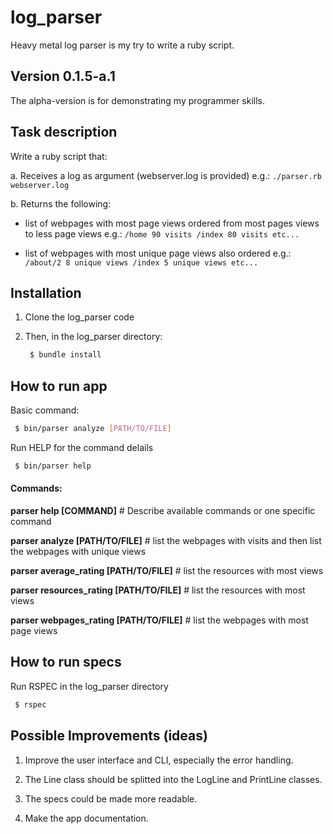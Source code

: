 # log_parser

Heavy metal log parser is my try to write a ruby script.

## Version 0.1.5-a.1

The alpha-version is for demonstrating my programmer skills.

## Task description

Write a ruby script that:

a. Receives a log as argument (webserver.log is provided)
e.g.:
`./parser.rb webserver.log`

b. Returns the following:

* list of webpages with most page views ordered from most pages views to less page views
e.g.:
`/home 90 visits
/index 80 visits etc...`

* list of webpages with most unique page views also ordered
e.g.:
`/about/2 8 unique views
/index 5 unique views etc...`

## Installation

1. Clone the log_parser code

2. Then, in the log_parser directory:

   ```sh
    $ bundle install
   ```

## How to run app

Basic command:

   ```sh
    $ bin/parser analyze [PATH/TO/FILE]
   ```
   
Run HELP for the command delails

   ```sh
    $ bin/parser help
   ```
 
#### Commands:

**parser help [COMMAND]**                   # Describe available commands or one specific command

**parser analyze [PATH/TO/FILE]**           # list the webpages with visits and then list the webpages with unique views

**parser average_rating [PATH/TO/FILE]**    # list the resources with most views

**parser resources_rating [PATH/TO/FILE]**  # list the resources with most views

**parser webpages_rating [PATH/TO/FILE]**   # list the webpages with most page views
 

## How to run specs

Run RSPEC in the log_parser directory

   ```sh
    $ rspec
   ```

## Possible Improvements (ideas)

1. Improve the user interface and CLI, especially the error handling.

2. The Line class should be splitted into the LogLine and PrintLine classes.

3. The specs could be made more readable.

4. Make the app documentation.
